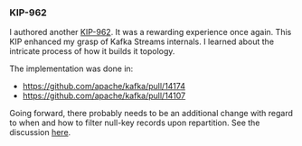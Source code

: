 ### KIP-962

I authored another [KIP-962](https://cwiki.apache.org/confluence/display/KAFKA/KIP-962%3A+Relax+non-null+key+requirement+in+Kafka+Streams).
It was a rewarding experience once again.
This KIP enhanced my grasp of Kafka Streams internals.
I learned about the intricate process of how it builds it topology.

The implementation was done in:
 - https://github.com/apache/kafka/pull/14174
 - https://github.com/apache/kafka/pull/14107

Going forward, there probably needs to be an additional change with regard to when and how to filter null-key records upon repartition.
See the discussion [here](https://github.com/apache/kafka/pull/14174#discussion_r1347986930).
